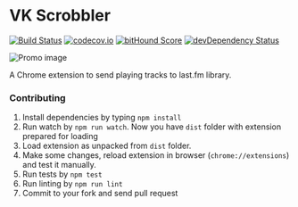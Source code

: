 # VK Scrobbler 

[![Build Status](https://travis-ci.org/huston007/vk-scrobbler.svg?branch=master)](https://travis-ci.org/huston007/vk-scrobbler)
[![codecov.io](http://codecov.io/github/huston007/vk-scrobbler/coverage.svg?branch=master)](http://codecov.io/github/huston007/vk-scrobbler?branch=master)
[![bitHound Score](https://www.bithound.io/github/huston007/vk-scrobbler/badges/score.svg)](https://www.bithound.io/github/huston007/vk-scrobbler) 
[![devDependency Status](https://david-dm.org/huston007/vk-scrobbler/dev-status.svg)](https://david-dm.org/huston007/vk-scrobbler#info=devDependencies)

![Promo image](https://lh3.googleusercontent.com/qlB2XjU2JlPnBcMdLF4j1mYvkAneQK2ObFmzhz3bD81vaCCk9UEuRF26MHmB_sAb1JY8OiCLaJg=s1280-h800-e365-rw)

A Chrome extension to send playing tracks to last.fm library.

### Contributing

1. Install dependencies by typing `npm install`
2. Run watch by `npm run watch`. Now you have `dist` folder with extension prepared for loading
3. Load extension as unpacked from `dist` folder.
4. Make some changes, reload extension in browser (`chrome://extensions`) and test it manually.
5. Run tests by `npm test`
6. Run linting by `npm run lint`
7. Commit to your fork and send pull request
